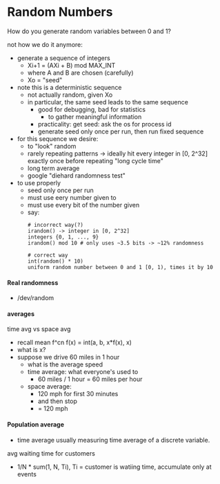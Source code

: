Random Numbers
==============

How do you generate random variables between 0 and 1?

not how we do it anymore:
  - generate a sequence of integers
    - Xi+1 = (AXi + B) mod MAX_INT
    - where A and B are chosen (carefully)
    - Xo = "seed"
  - note this is a deterministic sequence
    - not actually random, given Xo
    - in particular, the same seed leads to the same sequence
      - good for debugging, bad for statistics
        - to gather meaningful information
      - practicality: get seed: ask the os for process id
      - generate seed only once per run, then run fixed sequence
  - for this sequence we desire:
    - to "look" random
    - rarely repeating patterns -> ideally hit every integer in [0, 2^32] exactly once before repeating "long cycle time"
    - long term average
    - google "diehard randomness test"
  - to use properly
    - seed only once per run
    - must use eery number given to
    - must use every bit of the number given
    - say:
      ```
      # incorrect way(?)
      irandom() -> integer in [0, 2^32]
      integers {0, 1, ..., 9}
      irandom() mod 10 # only uses ~3.5 bits -> ~12% randomness

      # correct way
      int(random() * 10)
      uniform random number between 0 and 1 [0, 1), times it by 10
      ```

#### Real randomness

- /dev/random


#### averages

time avg vs space avg
  - recall mean f^cn f(x) = int(a, b, x*f(x), x)
  - what is x?
  - suppose we drive 60 miles in 1 hour
    - what is the average speed
    - time average: what everyone's used to
      - 60 miles / 1 hour = 60 miles per hour
    - space average:
      - 120 mph for first 30 minutes
      - and then stop
      - = 120 mph

#### Population average

- time average usually measuring time average of a discrete variable.

avg waiting time for customers
  - 1/N * sum(1, N, Ti), Ti = customer is watiing time, accumulate only at events
